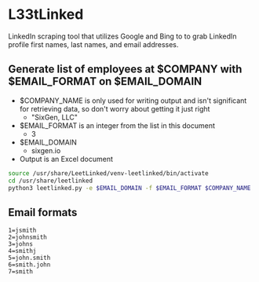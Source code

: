 # L33tLinked

LinkedIn scraping tool that utilizes Google and Bing to to grab LinkedIn profile first names, last names, and email addresses.

## Generate list of employees at $COMPANY with $EMAIL_FORMAT on $EMAIL_DOMAIN

* $COMPANY_NAME is only used for writing output and isn't significant for retrieving data, so don't worry about getting it just right
  * "SixGen, LLC"
* $EMAIL_FORMAT is an integer from the list in this document
  * 3
* $EMAIL_DOMAIN
  * sixgen.io
* Output is an Excel document

```bash
source /usr/share/LeetLinked/venv-leetlinked/bin/activate
cd /usr/share/leetlinked
python3 leetlinked.py -e $EMAIL_DOMAIN -f $EMAIL_FORMAT $COMPANY_NAME
```

## Email formats

```text
1=jsmith
2=johnsmith
3=johns
4=smithj
5=john.smith
6=smith.john
7=smith
```
